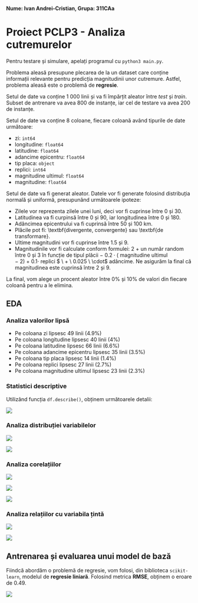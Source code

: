 #### Nume: Ivan Andrei-Cristian, Grupa: 311CAa

# Proiect PCLP3 - Analiza cutremurelor

Pentru testare și simulare, apelați programul cu `python3 main.py`.

Problema aleasă presupune plecarea de la un dataset care conține informații relevante pentru predicția magnitudinii unor cutremure. Astfel, problema aleasă este o problemă de **regresie**.

Setul de date va conține $1 \ 000$ linii și va fi împărțit aleator între _test_ și _train_. Subset de antrenare va avea $800$ de instanțe, iar cel de testare va avea $200$ de instanțe.

Setul de date va conține $8$ coloane, fiecare coloană având tipurile de date următoare:

* zi: `int64`
* longitudine: `float64`
* latitudine: `float64`
* adancime epicentru: `float64`
* tip placa: `object`
* replici: `int64`
* magnitudine ultimul: `float64`
* magnitudine: `float64`

Setul de date va fi generat aleator. Datele vor fi generate folosind distribuția normală și uniformă, presupunând următoarele ipoteze:

* Zilele vor reprezenta zilele unei luni, deci vor fi cuprinse între $0$ și $30$.
* Latitudinea va fi curpinsă între $0$ și $90$, iar longitudinea între $0$ și $180$.
* Adâncimea epicentrului va fi cuprinsă între $50$ și $100$ km.
* Plăcile pot fi: \textbf{divergente, convergente} sau \textbf{de transformare}.
* Ultime magnitudini vor fi cuprinse între $1.5$ și $9$.
* Magnitudinile vor fi calculate conform formulei: $2 \ +$ un număr random între $0$ și $3$ în funcție de tipul plăcii $- \ 0.2 \cdot ($ magnitudine ultimul $- \  2) \ + \ 0.1 \cdot$ replici $ \ + \ 0.025 \  \cdot$ adâncime. Ne asigurăm la final că magnitudinea este cuprinsă între $2$ și $9$.

La final, vom alege un procent aleator între $0\%$ și $10\%$ de valori din fiecare coloană pentru a le elimina.

## EDA

### Analiza valorilor lipsă

* Pe coloana zi lipsesc $49$ linii ($4.9\%$)
* Pe coloana longitudine lipsesc $40$ linii ($4\%$)
* Pe coloana latitudine lipsesc $66$ linii ($6.6\%$)
* Pe coloana adancime epicentru lipsesc $35$ linii ($3.5\%$)
* Pe coloana tip placa lipsesc $14$ linii ($1.4\%$)
* Pe coloana replici lipsesc $27$ linii ($2.7\%$)
* Pe coloana  magnitudine ultimul lipsesc $23$ linii ($2.3\%$)

### Statistici descriptive

Utilizând funcția `df.describe()`, obținem următoarele detalii:

![](Date/grafice/describe.png)

### Analiza distribuției variabilelor

![](Date/grafice/countplot.png)

![](Date/grafice/histograme.png)

### Analiza corelațiilor

![](Date/grafice/zi_replici.png)

![](Date/grafice/ult_magnitudine_placa.png)

![](Date/grafice/matrice_corelatie.png)

### Analiza relațiilor cu variabila țintă

![](Date/grafice/violin_plot.png)

![](Date/grafice/coordonate.png)

## Antrenarea și evaluarea unui model de bază

Fiindcă abordăm o problemă de regresie, vom folosi, din biblioteca `scikit-learn`, modelul de **regresie liniară**. Folosind metrica **RMSE**, obținem o eroare de $0.49$.

![](Date/grafice/predictii.png)